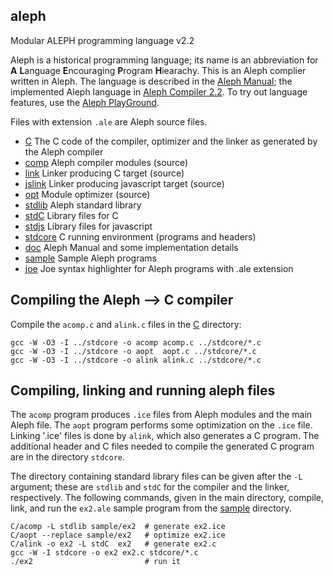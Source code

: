 ## aleph
Modular ALEPH programming language v2.2

Aleph is a historical programming language; its name is an abbreviation for
**A** **L**anguage **E**ncouraging **P**rogram **H**iearachy.
This is an Aleph complier written in Aleph. The language is described
in the [Aleph Manual](https://lcsirmaz.github.io/aleph/);
the implemented Aleph language in
[Aleph Compiler 2.2](https://lcsirmaz.github.io/aleph/alephcomp.html).
To try out language features, use the 
[Aleph PlayGround](https://lcsirmaz.github.io/aleph/play.html).

Files with extension `.ale` are Aleph source files.

* [C](C) The C code of the compiler, optimizer and the linker as generated by the Aleph compiler
* [comp](comp) Aleph compiler modules (source)
* [link](link) Linker producing C target (source)
* [jslink](jslink) Linker producing javascript target (source)
* [opt](opt) Module optimizer (source)
* [stdlib](stdlib) Aleph standard library
* [stdC](stdC) Library files for C
* [stdjs](stdjs) Library files for javascript
* [stdcore](stdcore) C running environment (programs and headers)
* [doc](doc) Aleph Manual and some implementation details
* [sample](sample) Sample Aleph programs
* [joe](joe) Joe syntax highlighter for Aleph programs with .ale extension

## Compiling the Aleph &xrarr; C compiler

Compile the `acomp.c` and `alink.c` files in the [C](C) directory:

    gcc -W -O3 -I ../stdcore -o acomp acomp.c ../stdcore/*.c
    gcc -W -O3 -I ../stdcore -o aopt  aopt.c ../stdcore/*.c
    gcc -W -O3 -I ../stdcore -o alink alink.c ../stdcore/*.c
   
## Compiling, linking and running aleph files

The `acomp` program produces `.ice` files from Aleph modules and the main Aleph file.
The `aopt` program performs some optimization on the `.ice` file.
Linking '.ice' files is done by `alink`, which also generates a C program.
The additional header and C files needed to compile the generated C program
are in the directory `stdcore`.

The directory containing standard library files can be given after the `-L`
argument; these are `stdlib` and `stdC` for the compiler and the linker,
respectively. The following commands, given in the main directory, compile, link,
and run the `ex2.ale` sample program from the [sample](sample) directory.

    C/acomp -L stdlib sample/ex2  # generate ex2.ice
    C/aopt --replace sample/ex2   # optimize ex2.ice
    C/alink -o ex2 -L stdC  ex2   # generate ex2.c
    gcc -W -I stdcore -o ex2 ex2.c stdcore/*.c
    ./ex2                         # run it


